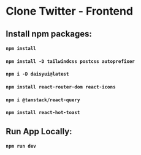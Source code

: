 # Clone Twitter - Frontend

## Install npm packages:

#### `npm install`

#### `npm install -D tailwindcss postcss autoprefixer`

#### `npm i -D daisyui@latest`

#### `npm install react-router-dom react-icons`

#### `npm i @tanstack/react-query`

#### `npm install react-hot-toast`

## Run App Locally:

#### `npm run dev`
